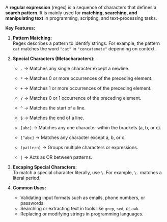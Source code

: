 A **regular expression** (regex) is a sequence of characters that defines a **search pattern**. It is mainly used for **matching, searching, and manipulating text** in programming, scripting, and text-processing tasks.

**Key Features:**

1. **Pattern Matching:**  
    Regex describes a pattern to identify strings. For example, the pattern `cat` matches the word `"cat"` in `"concatenate"` depending on context.
    
2. **Special Characters (Metacharacters):**
    
    - `.` → Matches any single character except a newline.
        
    - `*` → Matches 0 or more occurrences of the preceding element.
        
    - `+` → Matches 1 or more occurrences of the preceding element.
        
    - `?` → Matches 0 or 1 occurrence of the preceding element.
        
    - `^` → Matches the start of a line.
        
    - `$` → Matches the end of a line.
        
    - `[abc]` → Matches any one character within the brackets (a, b, or c).
        
    - `[^abc]` → Matches any character except a, b, or c.
        
    - `(pattern)` → Groups multiple characters or expressions.
        
    - `|` → Acts as OR between patterns.
        
3. **Escaping Special Characters:**  
    To match a special character literally, use `\`. For example, `\.` matches a literal period.
    
4. **Common Uses:**
    
    - Validating input formats such as emails, phone numbers, or passwords.
    - Searching or extracting text in tools like `grep`, `sed`, or `awk`.
    - Replacing or modifying strings in programming languages.